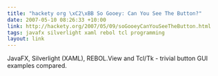 ```yaml
---
title: "hackety org \xC2\xBB So Gooey: Can You See The Button?"
date: 2007-05-10 08:26:33 +10:00
link: http://hackety.org/2007/05/09/soGooeyCanYouSeeTheButton.html
tags: javafx silverlight xaml rebol tcl programming
layout: link
---
```

JavaFX, Silverlight (XAML), REBOL.View and Tcl/Tk - trivial button GUI examples compared.
